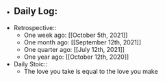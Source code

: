 - Daily Log:
    -
- Retrospective::
    - One week ago: [[October 5th, 2021]]
    - One month ago: [[September 12th, 2021]]
    - One quarter ago: [[July 12th, 2021]]
    - One year ago: [[October 12th, 2020]]
- Daily Stoic::
    - The love you take is equal to the love you make
